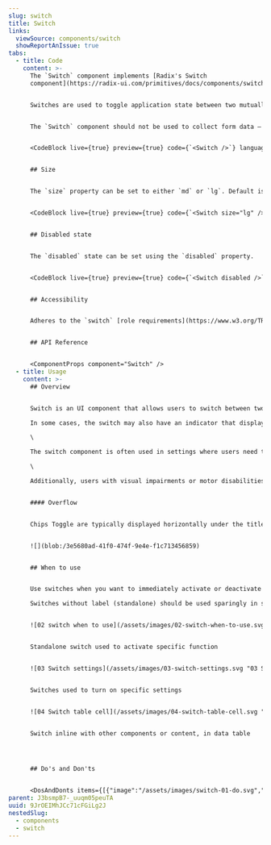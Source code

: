 ```yaml
---
slug: switch
title: Switch
links:
  viewSource: components/switch
  showReportAnIssue: true
tabs:
  - title: Code
    content: >-
      The `Switch` component implements [Radix's Switch
      component](https://radix-ui.com/primitives/docs/components/switch).


      Switches are used to toggle application state between two mutually exlusive values. The `Switch` defaults to the "off" state unless it's rendered with the `defaultChecked` prop.


      The `Switch` component should not be used to collect form data — use checkboxes or radio buttons for that. Only use `Switch` inside a form if it is serving its primary purpose of toggling some state with immediate effect (e.g. to conditionally render a section of the form).


      <CodeBlock live={true} preview={true} code={`<Switch />`} language={"tsx"} />


      ## Size


      The `size` property can be set to either `md` or `lg`. Default is `md`.


      <CodeBlock live={true} preview={true} code={`<Switch size="lg" />`} language={"tsx"} />


      ## Disabled state


      The `disabled` state can be set using the `disabled` property.


      <CodeBlock live={true} preview={true} code={`<Switch disabled />`} language={"tsx"} />


      ## Accessibility


      Adheres to the `switch` [role requirements](https://www.w3.org/TR/wai-aria-1.2/#switch)


      ## API Reference


      <ComponentProps component="Switch" />
  - title: Usage
    content: >-
      ## Overview


      Switch is an UI component that allows users to switch between two states or options.\

      In some cases, the switch may also have an indicator that displays the current state or a label to help users understand the purpose of the switch.\

      \

      The switch component is often used in settings where users need to turn on or off a feature or enable/disable a setting.\

      \

      Additionally, users with visual impairments or motor disabilities may have difficulty using the switch component, so we should ensure that there are alternative methods of toggling between states, such as using keyboard shortcuts or voice commands.


      #### Overflow


      Chips Toggle are typically displayed horizontally under the title or next to it. More than one row of chips can wrap to the next row.


      ![](blob:/3e5680ad-41f0-474f-9e4e-f1c713456859)


      ## When to use


      Use switches when you want to immediately activate or deactivate something. Often used in forms, in condensed spaces, or inline with other components or content, for instance in data tables.\

      Switches without label (standalone) should be used sparingly in situations where the context is clear without an associated text label.


      ![02 switch when to use](/assets/images/02-switch-when-to-use.svg "02 switch when to use")


      Standalone switch used to activate specific function


      ![03 Switch settings](/assets/images/03-switch-settings.svg "03 Switch settings")


      Switches used to turn on specific settings


      ![04 Switch table cell](/assets/images/04-switch-table-cell.svg "04 Switch table cell")


      Switch inline with other components or content, in data table




      ## Do's and Don'ts


      <DosAndDonts items={[{"image":"/assets/images/switch-01-do.svg","type":"do","description":"Switches are best for instant activation or deactivation."},{"image":"/assets/images/switch-02-dont.svg","type":"dont","description":"Communicate selection (for that purpose checkbox will be better choice)."},{"image":"/assets/images/switch-03-do.svg","type":"do","description":"Use labels if the context is not clear."},{"image":"/assets/images/switch-04-dont.svg","type":"dont","description":"Use verb phrases related to activity states in a switch label. A switch is naturally either in a state of being on or off, so repeating in the label that something is “on” or “off” is redundant and clutters an interface."},{"image":"/assets/images/switch-05-do.svg","type":"do","description":"Use sentence case."},{"image":"/assets/images/switch-06-dont.svg","type":"dont","description":"Use title case. Labels for switches should be written in sentence case unless they contain words that are branded terms."},{"image":"/assets/images/switch-07-do.svg","type":"do","description":"Use switches to quickly activate needed functions."},{"image":"/assets/images/switch-08-avoid.svg","type":"avoid","description":"Using negative tone for labels."}]} />
parent: J3bsmpB7-_uuqm05peuTA
uuid: 9JrOEIMhJCc71cFGiLg2J
nestedSlug:
  - components
  - switch
---
```

